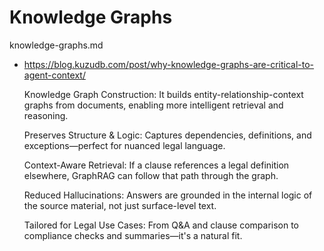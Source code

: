 # Knowledge Graphs

knowledge-graphs.md

*   https://blog.kuzudb.com/post/why-knowledge-graphs-are-critical-to-agent-context/



    Knowledge Graph Construction: It builds entity-relationship-context graphs from documents, enabling more intelligent retrieval and reasoning.

    Preserves Structure & Logic: Captures dependencies, definitions, and exceptions—perfect for nuanced legal language.

    Context-Aware Retrieval: If a clause references a legal definition elsewhere, GraphRAG can follow that path through the graph.

    Reduced Hallucinations: Answers are grounded in the internal logic of the source material, not just surface-level text.

    Tailored for Legal Use Cases: From Q&A and clause comparison to compliance checks and summaries—it's a natural fit.
